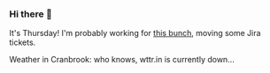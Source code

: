 ### Hi there :wave:

It's Thursday! I'm probably working for [this bunch](https://github.com/kohofinancial), moving some Jira tickets.

Weather in Cranbrook: who knows, wttr.in is currently down...
